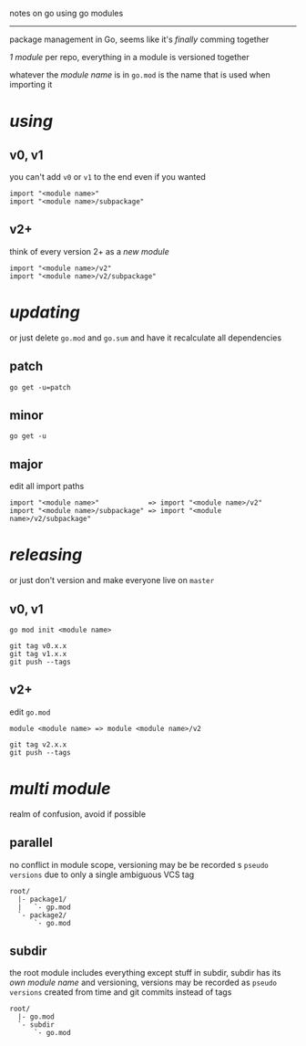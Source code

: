 notes on go using go modules

---

package management in Go,
seems like it's _finally_ comming together

_1 module_ per repo,
everything in a module is versioned together

whatever the _module name_ is in `go.mod` is the name that is used when importing it

# _using_

## v0, v1

you can't add `v0` or `v1` to the end even if you wanted

```
import "<module name>"
import "<module name>/subpackage"
```

## v2+

think of every version 2+ as a _new module_

```
import "<module name>/v2"
import "<module name>/v2/subpackage"
```

# _updating_

or just delete `go.mod` and `go.sum` and have it recalculate all dependencies

## patch

```
go get -u=patch
```

## minor

```
go get -u
```

## major

edit all import paths

```
import "<module name>"            => import "<module name>/v2"
import "<module name>/subpackage" => import "<module name>/v2/subpackage"
```

# _releasing_

or just don't version and make everyone live on `master`

## v0, v1

```
go mod init <module name>

git tag v0.x.x
git tag v1.x.x
git push --tags
```

## v2+

edit `go.mod`

```
module <module name> => module <module name>/v2
```

```
git tag v2.x.x
git push --tags
```

# _multi module_

realm of confusion,
avoid if possible

## parallel

no conflict in module scope,
versioning may be be recorded s `pseudo versions` due to only a single ambiguous VCS tag

```
root/
  |- package1/
  |   `- gp.mod
  `- package2/
      `- go.mod
```

## subdir

the root module includes everything except stuff in subdir,
subdir has its _own module name_ and versioning,
versions may be recorded as `pseudo versions` created from time and git commits instead of tags

```
root/
  |- go.mod
  `- subdir
      `- go.mod
```
